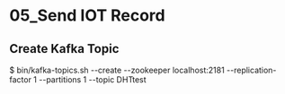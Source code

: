 # 05_Send IOT Record
## Create Kafka Topic
$ bin/kafka-topics.sh --create --zookeeper localhost:2181 --replication-factor 1 --partitions 1 --topic DHTtest
